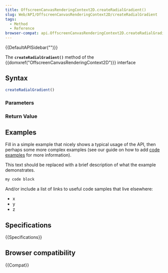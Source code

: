 ```yaml
---
title: OffscreenCanvasRenderingContext2D.createRadialGradient()
slug: Web/API/OffscreenCanvasRenderingContext2D/createRadialGradient
tags:
  - Method
  - Reference
browser-compat: api.OffscreenCanvasRenderingContext2D.createRadialGradient
---
```

{{DefaultAPISidebar("")}}

The **`createRadialGradient()`** method of the {{domxref("OffscreenCanvasRenderingContext2D")}} interface 

## Syntax

```js
createRadialGradient()
```

### Parameters



### Return Value



## Examples

Fill in a simple example that nicely shows a typical usage of the API, then perhaps some more complex examples (see our guide on how to add [code examples](/en-US/docs/MDN/Contribute/Structures/Code_examples) for more information).

This text should be replaced with a brief description of what the example demonstrates.

```js
my code block
```

And/or include a list of links to useful code samples that live elsewhere:

*   x
*   y
*   z

## Specifications

{{Specifications}}

## Browser compatibility

{{Compat}}

